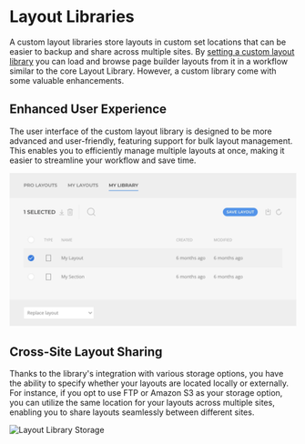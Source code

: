 # Layout Libraries

A custom layout libraries store layouts in custom set locations that can be easier to backup and share across multiple sites. By [setting a custom layout library](./) you can load and browse page builder layouts from it in a workflow similar to the core Layout Library. However, a custom library come with some valuable enhancements.

## Enhanced User Experience

The user interface of the custom layout library is designed to be more advanced and user-friendly, featuring support for bulk layout management. This enables you to efficiently manage multiple layouts at once, making it easier to streamline your workflow and save time.

![Layout Library UI](./assets/library-ui.webp)

## Cross-Site Layout Sharing

Thanks to the library's integration with various storage options, you have the ability to specify whether your layouts are located locally or externally. For instance, if you opt to use FTP or Amazon S3 as your storage option, you can utilize the same location for your layouts across multiple sites, enabling you to share layouts seamlessly between different sites.

![Layout Library Storage](/essentials-for-yootheme-pro/assets/storage-s3.webp)
